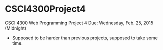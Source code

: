 # CSCI4300Project4
CSCI 4300 Web Programming Project 4
Due: Wednesday, Feb. 25, 2015 (Midnight)

- Supposed to be harder than previous projects, supposed to take some time.
